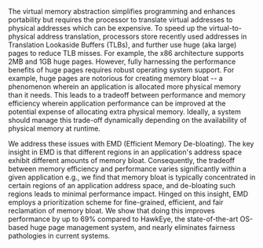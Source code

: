 The virtual memory abstraction simplifies programming and enhances portability but requires the processor to translate virtual addresses to physical addresses which can be expensive. To speed up the virtual-to-physical address translation, processors store recently used addresses in Translation Lookaside Buffers (TLBs), and further use huge (aka large) pages to reduce TLB misses. For example, the x86 architecture supports 2MB and 1GB huge pages. However, fully harnessing the performance benefits of huge pages requires robust operating system support. For example, huge pages are notorious for creating memory bloat -- a phenomenon wherein an application is allocated more physical memory than it needs. This leads to a tradeoff between performance and memory efficiency wherein application performance can be improved at the potential expense of allocating extra physical memory. Ideally, a system should manage this trade-off dynamically depending on the availability of physical memory at runtime.


We address these issues with EMD (Efficient Memory De-bloating). The key insight in EMD is that different regions in an application's address space exhibit different amounts of memory bloat. Consequently, the tradeoff between memory efficiency and performance varies significantly within a given application e.g., we find that memory bloat is typically concentrated in certain regions of an application address space, and de-bloating such regions leads to minimal performance impact. Hinged on this insight, EMD employs a prioritization scheme for fine-grained, efficient, and fair reclamation of memory bloat. We show that doing this improves performance by up to 69\% compared to HawkEye, the state-of-the-art OS-based huge page management system, and nearly eliminates fairness pathologies in current systems.
